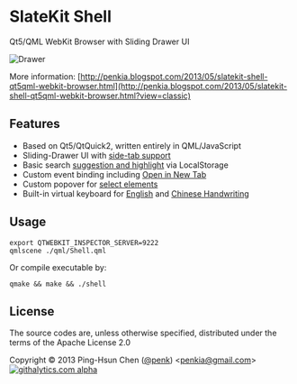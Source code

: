 # SlateKit Shell
Qt5/QML WebKit Browser with Sliding Drawer UI 

![Drawer](https://raw.github.com/penk/SlateKit/master/Shell/screenshot.png)

More information: [http://penkia.blogspot.com/2013/05/slatekit-shell-qt5qml-webkit-browser.html](http://penkia.blogspot.com/2013/05/slatekit-shell-qt5qml-webkit-browser.html?view=classic)
## Features 

- Based on Qt5/QtQuick2, written entirely in QML/JavaScript
- Sliding-Drawer UI with [side-tab support](https://raw.github.com/penk/SlateKit/master/Shell/screenshots/drawer.gif)
- Basic search [suggestion and highlight](https://raw.github.com/penk/SlateKit/master/Shell/screenshots/suggestion.png) via LocalStorage 
- Custom event binding including [Open in New Tab](https://raw.github.com/penk/SlateKit/master/Shell/screenshots/new_tab.gif)
- Custom popover for [select elements](https://raw.github.com/penk/SlateKit/master/Shell/screenshots/popover.png)
- Built-in virtual keyboard for [English](https://raw.github.com/penk/SlateKit/master/Shell/screenshots/keyboard.png) and [Chinese Handwriting](https://raw.github.com/penk/SlateKit/master/Shell/screenshots/handwriting.png) 

## Usage

    export QTWEBKIT_INSPECTOR_SERVER=9222
    qmlscene ./qml/Shell.qml

Or compile executable by:

    qmake && make && ./shell

## License 
The source codes are, unless otherwise specified, distributed under the terms of the Apache License 2.0

Copyright © 2013 Ping-Hsun Chen ([@penk](http://twitter.com/penk)) <[penkia@gmail.com](mailto:penkia@gmail.com)>
[![githalytics.com alpha](https://cruel-carlota.pagodabox.com/fbf22fe6e291e9f9a1c76036c8766f5e "githalytics.com")](http://githalytics.com/penk/SlateKit)
